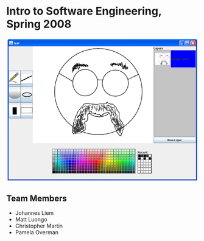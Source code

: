 # Intro to Software Engineering, Spring 2008

![](doc/screenshot.png)

## Team Members

* Johannes Liem
* Matt Luongo
* Christopher Martin
* Pamela Overman
